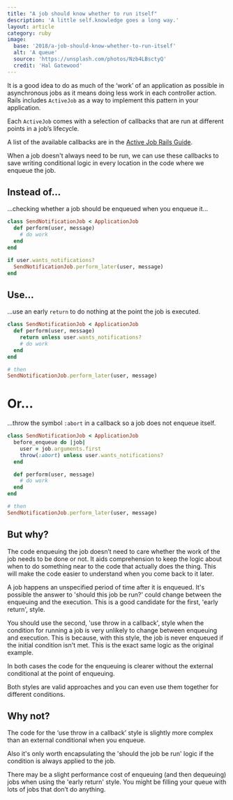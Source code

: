 ```yaml
---
title: "A job should know whether to run itself"
description: 'A little self.knowledge goes a long way.'
layout: article
category: ruby
image:
  base: '2018/a-job-should-know-whether-to-run-itself'
  alt: 'A queue'
  source: 'https://unsplash.com/photos/Nzb4LBsctyQ'
  credit: 'Hal Gatewood'
---
```


It is a good idea to do as much of the ‘work’ of an application as possible in asynchronous jobs as it means doing less work in each controller action. Rails includes `ActiveJob` as a way to implement this pattern in your application.

Each `ActiveJob` comes with a selection of callbacks that are run at different points in a job’s lifecycle.

A list of the available callbacks are in the [Active Job Rails Guide](http://guides.rubyonrails.org/active_job_basics.html#callbacks).

When a job doesn't always need to be run, we can use these callbacks to save writing conditional logic in every location in the code where we enqueue the job.


## Instead of…

…checking whether a job should be enqueued when you enqueue it…

```ruby
class SendNotificationJob < ApplicationJob
  def perform(user, message)
    # do work
  end
end

if user.wants_notifications?
  SendNotificationJob.perform_later(user, message)
end
```


## Use…

…use an early `return` to do nothing at the point the job is executed.

```ruby
class SendNotificationJob < ApplicationJob
  def perform(user, message)
    return unless user.wants_notifications?
    # do work
  end
end

# then
SendNotificationJob.perform_later(user, message)
```


# Or…

…throw the symbol `:abort` in a callback so a job does not enqueue itself.

```ruby
class SendNotificationJob < ApplicationJob
  before_enqueue do |job|
    user = job.arguments.first
    throw(:abort) unless user.wants_notifications?
  end

  def perform(user, message)
    # do work
  end
end

# then
SendNotificationJob.perform_later(user, message)
```


## But why?

The code enqueuing the job doesn’t need to care whether the work of the job needs to be done or not. It aids comprehension to keep the logic about when to do something near to the code that actually does the thing. This will make the code easier to understand when you come back to it later.

A job happens an unspecified period of time after it is enqueued. It's possible the answer to 'should this job be run?' could change between the enqueuing and the execution. This is a good candidate for the first, 'early return', style.

You should use the second, 'use throw in a callback', style when the condition for running a job is very unlikely to change between enqueuing and execution. This is because, with this style, the job is never enqueued if the initial condition isn't met. This is the exact same logic as the original example.

In both cases the code for the enqueuing is clearer without the external conditional at the point of enqueuing.

Both styles are valid approaches and you can even use them together for different conditions.


##  Why not?

The code for the ‘use throw in a callback’ style is slightly more complex than an external conditional when you enqueue.

Also it's only worth encapsulating the 'should the job be run' logic if the condition is always applied to the job.

There may be a slight performance cost of enqueuing (and then dequeuing) jobs when using the 'early return' style. You might be filling your queue with lots of jobs that don’t do anything.
